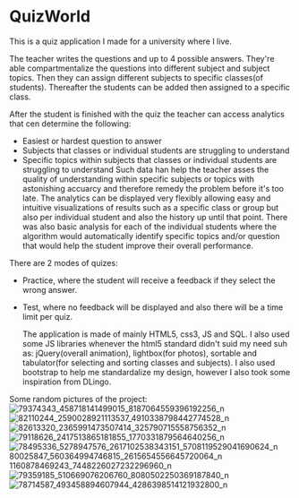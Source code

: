 # QuizWorld
This is a quiz application I made for a university where I live.

The teacher writes the questions and up to 4 possible answers. 
They're able compartmentalize the questions into different subject and subject topics.
Then they can assign different subjects to specific classes(of students).
Thereafter the students can be added then assigned to a specific class.

After the student is finished with the quiz the teacher can access analytics that cen determine the following:
- Easiest or hardest question to answer
- Subjects that classes or individual students are struggling to understand
- Specific topics within subjects that classes or individual students are struggling to understand
Such data han help the teacher asses the quality of understanding within specific subjects or topics with astonishing accuarcy 
and therefore remedy the problem before it's too late.
The analytics can be displayed very flexibly allowing easy and intuitive visualizations of results such as a specific class or group but also per individual student
and also the history up until that point.
There was also basic analysis for each of the individual students where the algorithm would automatically identify specific topics and/or question that would help
the student improve their overall performance.

There are 2 modes of quizes:
- Practice, 
  where the student will receive a feedback if they select the wrong answer.
- Test, 
  where no feedback will be displayed and also there will be a time limit per quiz.
  
  The application is made of mainly HTML5, css3, JS and SQL.
  I also used some JS libraries whenever the html5 standard didn't suid my need suh as: 
  jQuery(overall animation), lightbox(for photos), sortable and tabulator(for selecting and sorting classes and subjects).
  I also used bootstrap to help me standardalize my design, however I also took some inspiration from DLingo.

Some random pictures of the project:
![79374343_458718141499015_8187064559396192256_n](https://user-images.githubusercontent.com/11884779/117349095-996d1380-aedd-11eb-9f12-33af0bd27921.png)
![82110244_2590028921113537_4910338798442774528_n](https://user-images.githubusercontent.com/11884779/117349104-9a9e4080-aedd-11eb-8c1d-fd687ade5d5e.png)
![82613320_2365991473507414_325790715558756352_n](https://user-images.githubusercontent.com/11884779/117349111-9bcf6d80-aedd-11eb-845a-eafbf6b6f3db.png)
![79118626_2417513865181855_1770331879564640256_n](https://user-images.githubusercontent.com/11884779/117349112-9c680400-aedd-11eb-84f8-b8fddf1cbab1.png)
![78495336_52![78947576_2617102538343151_5708119529041690624_n](https://user-images.githubusercontent.com/11884779/117349121-9eca5e00-aedd-11eb-85e5-873f7d907734.png)
![80025847_560364994746815_2615654556645720064_n](https://user-images.githubusercontent.com/11884779/117349127-9f62f480-aedd-11eb-8bbc-243822fcf2da.png)
1160878469243_7448226027232296960_n](https://user-images.githubusercontent.com/11884779/117349116-9d009a80-aedd-11eb-84bb-c53119bb3a34.png)
![79359185_510669076206760_8080502250369187840_n](https://user-images.githubusercontent.com/11884779/117349117-9d993100-aedd-11eb-8a84-85366e5e6015.png)
![78714587_493458894607944_4286398514121932800_n](https://user-images.githubusercontent.com/11884779/117349120-9e31c780-aedd-11eb-82c7-4260b62db17a.png)
